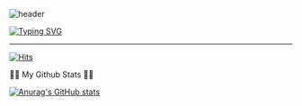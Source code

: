 ![header](https://capsule-render.vercel.app/api?type=waving&color=6994CDEE&text=&animation=twinkling&height=80)

[![Typing SVG](https://readme-typing-svg.demolab.com?font=Alkatra&weight=500&size=45&duration=4000&pause=3&color=6994CDEE&center=false&vCenter=false&multiline=true&repeat=true&width=1000&height=100&lines=Welcome+to+Gayeon's+GitHub!👋)](https://git.io/typing-svg)
 

 
 ---
     
[![Hits](https://hits.seeyoufarm.com/api/count/incr/badge.svg?url=https%3A%2F%2Fgithub.com%2Fgayeob7877&count_bg=%23E9B4DF&title_bg=%23555555&icon=github.svg&icon_color=%23FFFFFF&title=hits&edge_flat=false)](https://hits.seeyoufarm.com)

👩‍💻 My Github Stats 👩‍💻


[![Anurag's GitHub stats](https://github-readme-stats.vercel.app/api?username=gayeon7877&hide_title=true&show_icons=true&include_all_commits=true&disable_animations=true&theme=vue)](https://github.com/anuraghazra/github-readme-stats)

